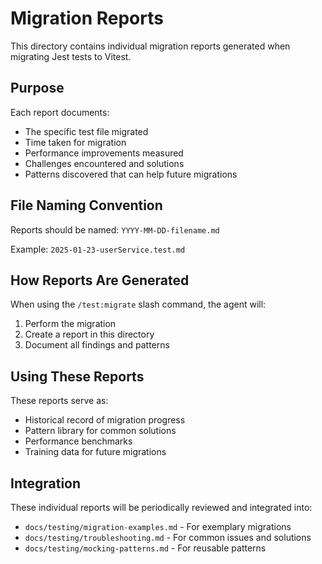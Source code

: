 # Migration Reports

This directory contains individual migration reports generated when migrating Jest tests to Vitest.

## Purpose

Each report documents:
- The specific test file migrated
- Time taken for migration
- Performance improvements measured
- Challenges encountered and solutions
- Patterns discovered that can help future migrations

## File Naming Convention

Reports should be named: `YYYY-MM-DD-filename.md`

Example: `2025-01-23-userService.test.md`

## How Reports Are Generated

When using the `/test:migrate` slash command, the agent will:
1. Perform the migration
2. Create a report in this directory
3. Document all findings and patterns

## Using These Reports

These reports serve as:
- Historical record of migration progress
- Pattern library for common solutions
- Performance benchmarks
- Training data for future migrations

## Integration

These individual reports will be periodically reviewed and integrated into:
- `docs/testing/migration-examples.md` - For exemplary migrations
- `docs/testing/troubleshooting.md` - For common issues and solutions
- `docs/testing/mocking-patterns.md` - For reusable patterns